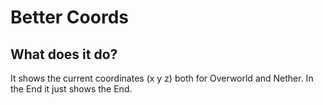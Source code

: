 # Better Coords

## What does it do?

It shows the current coordinates (x y z) both for Overworld and Nether. In the End it just shows the End.